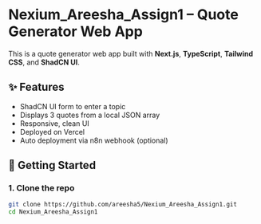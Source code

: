 # Nexium_Areesha_Assign1 – Quote Generator Web App

This is a quote generator web app built with **Next.js**, **TypeScript**, **Tailwind CSS**, and **ShadCN UI**.

## ✨ Features

- ShadCN UI form to enter a topic
- Displays 3 quotes from a local JSON array
- Responsive, clean UI
- Deployed on Vercel
- Auto deployment via n8n webhook (optional)

## 🚀 Getting Started

### 1. Clone the repo

```bash
git clone https://github.com/areesha5/Nexium_Areesha_Assign1.git
cd Nexium_Areesha_Assign1
